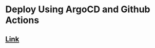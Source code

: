 # Deploy Using ArgoCD and Github Actions

## [ Link ](https://medium.com/@mssantossousa/deploy-using-argocd-and-github-actions-888f7370e480)
